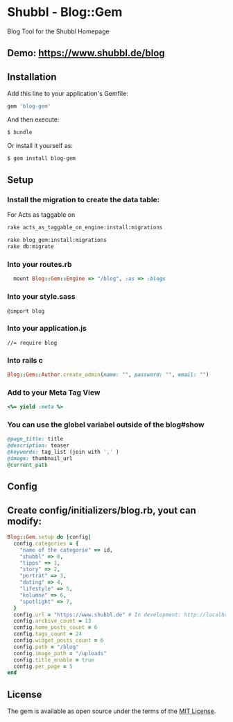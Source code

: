 # Shubbl - Blog::Gem
Blog Tool for the Shubbl Homepage

## Demo: https://www.shubbl.de/blog

## Installation
Add this line to your application's Gemfile:

```ruby
gem 'blog-gem'
```

And then execute:
```bash
$ bundle
```

Or install it yourself as:
```bash
$ gem install blog-gem
```

## Setup


### Install the migration to create the data table:

For Acts as taggable on
```bash
rake acts_as_taggable_on_engine:install:migrations
```
```bash
rake blog_gem:install:migrations
rake db:migrate
```

### Into your routes.rb
```ruby
  mount Blog::Gem::Engine => "/blog", :as => :blogs
```

### Into your style.sass
```
@import blog
```
### Into your application.js
```
//= require blog
```
### Into rails c
```ruby
Blog::Gem::Author.create_admin(name: "", password: "", email: "")
```

### Add to your Meta Tag View
```ruby
<%= yield :meta %>
```
### You can use the globel variabel outside of the blog#show
```ruby
@page_title: title
@description: teaser
@keywords: tag_list (join with ',' )
@image: thumbnail_url
@current_path
```

## Config

## Create config/initializers/blog.rb, yout can modify:

```ruby
Blog::Gem.setup do |config|
  config.categories = {
    "name of the categorie" => id,
    "shubbl" => 0,
    "tipps" => 1,
    "story" => 2,
    "porträt" => 3,
    "dating" => 4,
    "lifestyle" => 5,
    "kolumne" => 6,
    "spotlight" => 7,
  }
  config.url = "https://www.shubbl.de" # In development: http://localhost:3000
  config.archive_count = 13
  config.home_posts_count = 6
  config.tags_count = 24
  config.widget_posts_count = 6
  config.path = "/blog"
  config.image_path = "/uploads"
  config.title_enable = true
  config.per_page = 5
end
```

## License
The gem is available as open source under the terms of the [MIT License](http://opensource.org/licenses/MIT).
